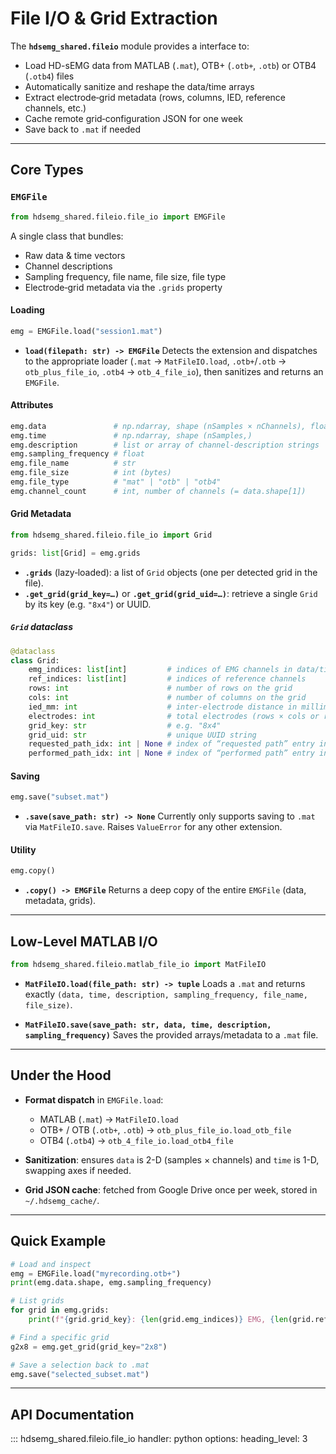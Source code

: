 # File I/O & Grid Extraction

The **`hdsemg_shared.fileio`** module provides a interface to:

* Load HD-sEMG data from MATLAB (`.mat`), OTB+ (`.otb+`, `.otb`) or OTB4 (`.otb4`) files
* Automatically sanitize and reshape the data/time arrays
* Extract electrode‐grid metadata (rows, columns, IED, reference channels, etc.)
* Cache remote grid‐configuration JSON for one week
* Save back to `.mat` if needed

---

## Core Types

### `EMGFile`

```python
from hdsemg_shared.fileio.file_io import EMGFile
```

A single class that bundles:

* Raw data & time vectors
* Channel descriptions
* Sampling frequency, file name, file size, file type
* Electrode‐grid metadata via the `.grids` property

#### Loading

```python
emg = EMGFile.load("session1.mat")
```

* **`load(filepath: str) -> EMGFile`**
  Detects the extension and dispatches to the appropriate loader
  (`.mat` → `MatFileIO.load`, `.otb+`/`.otb` → `otb_plus_file_io`,
  `.otb4` → `otb_4_file_io`), then sanitizes and returns an `EMGFile`.

#### Attributes

```python
emg.data               # np.ndarray, shape (nSamples × nChannels), float32
emg.time               # np.ndarray, shape (nSamples,)
emg.description        # list or array of channel‐description strings
emg.sampling_frequency # float
emg.file_name          # str
emg.file_size          # int (bytes)
emg.file_type          # "mat" | "otb" | "otb4"
emg.channel_count      # int, number of channels (= data.shape[1])
```

#### Grid Metadata

```python
from hdsemg_shared.fileio.file_io import Grid

grids: list[Grid] = emg.grids
```

* **`.grids`** (lazy‐loaded): a list of `Grid` objects (one per detected grid in the file).
* **`.get_grid(grid_key=…)`** or **`.get_grid(grid_uid=…)`**: retrieve a single `Grid` by its key (e.g. `"8x4"`) or UUID.

##### `Grid` dataclass

```python
@dataclass
class Grid:
    emg_indices: list[int]         # indices of EMG channels in data/time
    ref_indices: list[int]         # indices of reference channels
    rows: int                      # number of rows on the grid
    cols: int                      # number of columns on the grid
    ied_mm: int                    # inter‐electrode distance in millimeters
    electrodes: int                # total electrodes (rows × cols or remote lookup)
    grid_key: str                  # e.g. "8x4"
    grid_uid: str                  # unique UUID string
    requested_path_idx: int | None # index of “requested path” entry in description
    performed_path_idx: int | None # index of “performed path” entry in description
```

#### Saving

```python
emg.save("subset.mat")
```

* **`.save(save_path: str) -> None`**
  Currently only supports saving to `.mat` via `MatFileIO.save`.
  Raises `ValueError` for any other extension.

#### Utility

```python
emg.copy()
```

* **`.copy() -> EMGFile`**
  Returns a deep copy of the entire `EMGFile` (data, metadata, grids).

---

## Low-Level MATLAB I/O

```python
from hdsemg_shared.fileio.matlab_file_io import MatFileIO
```

* **`MatFileIO.load(file_path: str) -> tuple`**
  Loads a `.mat` and returns exactly
  `(data, time, description, sampling_frequency, file_name, file_size)`.

* **`MatFileIO.save(save_path: str, data, time, description, sampling_frequency)`**
  Saves the provided arrays/metadata to a `.mat` file.

---

## Under the Hood

* **Format dispatch** in `EMGFile.load`:

  * MATLAB (`.mat`) → `MatFileIO.load`
  * OTB+ / OTB (`.otb+`, `.otb`) → `otb_plus_file_io.load_otb_file`
  * OTB4 (`.otb4`) → `otb_4_file_io.load_otb4_file`
* **Sanitization**: ensures `data` is 2-D (samples × channels) and `time` is 1-D, swapping axes if needed.
* **Grid JSON cache**: fetched from Google Drive once per week, stored in `~/.hdsemg_cache/`.

---

## Quick Example

```python
# Load and inspect
emg = EMGFile.load("myrecording.otb+")
print(emg.data.shape, emg.sampling_frequency)

# List grids
for grid in emg.grids:
    print(f"{grid.grid_key}: {len(grid.emg_indices)} EMG, {len(grid.ref_indices)} refs")

# Find a specific grid
g2x8 = emg.get_grid(grid_key="2x8")

# Save a selection back to .mat
emg.save("selected_subset.mat")
```

---
## API Documentation
::: hdsemg_shared.fileio.file_io
    handler: python
    options:
      heading_level: 3
